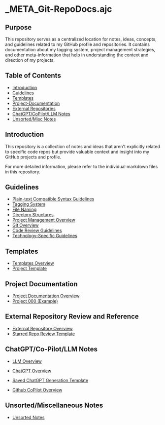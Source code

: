 # _META_Git-RepoDocs.ajc

## Purpose

This repository serves as a centralized location for notes, ideas, concepts, and guidelines related to my GitHub profile and repositories. It contains documentation about my tagging system, project management strategies, and other meta-information that help in understanding the context and direction of my projects.

## Table of Contents

- [Introduction](#introduction)
- [Guidelines](#guidelines)
- [Templates](#templates)
- [Project-Documentation](#project-documentation)
- [External Repositories](#external-repository-review-and-reference)
- [ChatGPT/CoPilot/LLM Notes](#chatgptllm-notes)
- [Unsorted/Misc Notes](#unsortedmiscellaneous-notes)

## Introduction

This repository is a collection of notes and ideas that aren't explicitly related to specific code repos but provide valuable context and insight into my GitHub projects and profile.

For more detailed information, please refer to the individual markdown files in this repository.

## Guidelines

- [Plain-text Compatible Syntax Guidelines](guidelines/plain-text-notation.md)
- [Tagging System](guidelines/tagging-notation.md)
- [File Naming](guidelines/file-naming.md)
- [Directory Structures](guidelines/directory-structures.md)
- [Project Management Overview](guidelines/project-management/project-management-overview.md)
- [Git Overview](guidelines/git/git-overview.md)
- [Code Review Guidelines](guidelines/code-review-guidelines.md)
- [Technology-Specific Guidelines](guidelines/technology-specific-guidelines/technology-specific-guidelines-overview.md)

## Templates

- [Templates Overview](templates/templates-overview.md)
- [Project Template](templates/projects/project-000)

## Project Documentation

- [Project Documentation Overview](documentation/projects-documentation-overview.md)
- [Project 000 (Example)](documentation/projects/project-000)

## External Repository Review and Reference

- [External Repository Overview](external-repositories/external-repository-overview.md)
- [Starred Repo Review Template](external-repositories/starred-repos/starred-repo-review-template.md)

## ChatGPT/Co-Pilot/LLM Notes

- [LLM Overview](llm/llm-overview.md)

- [ChatGPT Overview](llm/chatgpt/chatgpt-overview.md)
- [Saved ChatGPT Generation Template](llm/chatgpt/saved-generations/chatGPT-generated-content-template.md)

- [Github CoPilot Overview](llm/co-pilot/copilot-overview.md)

## Unsorted/Miscellaneous Notes

- [Unsorted Notes](notes/notes-overview.md)